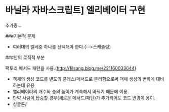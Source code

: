 바닐라 자바스크립트] 엘리베이터 구현
===
추가중...

###기본적 문제

- 여러대의 엘베중 하나를 선택해야 한다.(-->스케줄링)

###안의 로직적 부분

팩토리 메서드 패턴을 사용.(http://1ilsang.blog.me/221160033644)
- 객체의 생성 코드를 별도의 클래스/메서드로 분리함으로써 객체 생성의 변화에 대비하는데 유용
- 엘리베이터의 개수와 층의 높이가 계속해서 바뀌기 때문에 이용.
- 만약 사람이 탑승할 경우(새로운 메서드/패턴)가 추가되어도 코드 변경이 용이. 
- 싱글톤/